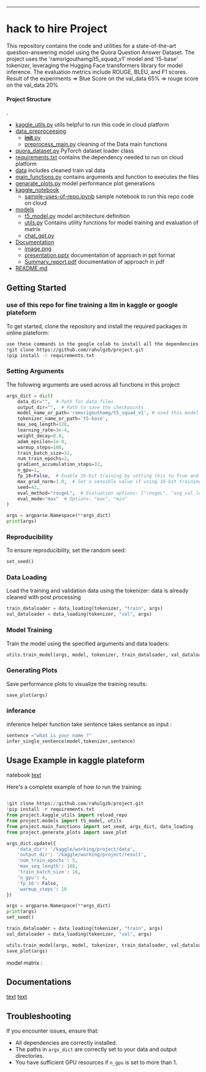 
---

# hack to hire Project

This repository contains the code and utilities for a state-of-the-art question-answering model using the Quora Question Answer Dataset. The project uses the 'ramsrigouthamg/t5_squad_v1' model and 't5-base' tokenizer, leveraging the Hugging Face transformers library for model inference. The evaluation metrics include ROUGE, BLEU, and F1 scores.
Result of the experiments
=> Blue Score on the val_data  65%
=> rouge score on the val_data 20%

#### Project Structure
.
 * [kaggle_utils.py](./kaggle_utils.py) utils helpful to run this code in cloud platform
 * [data_preproceesing](./data_preproceesing)
   * [__init__.py](./data_preproceesing/__init__.py)
   * [preprocess_main.py](./data_preproceesing/preprocess_main.py)  cleaning of the Data main functions
 * [quora_dataset.py](./quora_dataset.py)  PyTorch dataset loader class 
 * [requirements.txt](./requirements.txt)  contains the dependency needed to run on cloud platform
 * [data](./data) includes cleaned train val data 
 * [main_functions.py](./main_functions.py) contains arguments and function to executes the files 
 * [genarate_plots.py](./genarate_plots.py)  model performance plot generations 
 * [kaggle_notebook](./kaggle_notebook)
   * [sample-uses-of-repo.ipynb](./kaggle_notebook/sample-uses-of-repo.ipynb) sample notebook to run this repo code on cloud 
 * [models](./models)
   * [t5_model.py](./models/t5_model.py) model architecture definition 
   * [utils.py](./models/utils.py) Contains utility functions for model training and evaluation of matrix 
   * [chat_gpt.py](./models/chat_gpt.py) 
 * [Documentation](./Documentation)
   * [image.png](./Documentation/image.png) 
   * [presentation.pptx](./Documentation/presentation.pptx)  documentation of approach in ppt format
   * [Summary_report.pdf](./Documentation/Summary_report.pdf)  documentation of approach in pdf 
 * [README.md](./README.md)

## Getting Started

### use of this repo for fine training a llm  in kaggle or google plateform 

To get started, clone the repository and install the required packages in online plateform:

```bash
use these commands in the google colab to install all the dependencies
!git clone https://github.com/rahulgzb/project.git
!pip install -r requirements.txt
```

### Setting Arguments

The following arguments are used across all functions in this project:

```python
args_dict = dict(
    data_dir="",  # Path for data files
    output_dir="",  # Path to save the checkpoints
    model_name_or_path='ramsrigouthamg/t5_squad_v1', # used this model for finetuning the further for traning this model already trained for quora data pair data set 
    tokenizer_name_or_path='t5-base',
    max_seq_length=128,
    learning_rate=3e-4,
    weight_decay=0.0,
    adam_epsilon=1e-8,
    warmup_steps=100,    
    train_batch_size=32,
    num_train_epochs=2,
    gradient_accumulation_steps=32,
    n_gpu=1,
    fp_16=False,  # Enable 16-bit training by setting this to True and installing apex
    max_grad_norm=1.0,  # Set a sensible value if using 16-bit training, 0.5 is a good default
    seed=42,
    eval_method="rougeL",  # Evaluation options: ["rougeL", "avg_val_loss", "bleu"]
    eval_mode="max"  # Options: "max", "min"
)

args = argparse.Namespace(**args_dict)
print(args)
```

### Reproducibility

To ensure reproducibility, set the random seed:

```python
set_seed()
```

### Data Loading

Load the training and validation data using the tokenizer: 
data is already cleaned with post processing 

```python
train_dataloader = data_loading(tokenizer, "train", args)
val_dataloader = data_loading(tokenizer, "val", args)
```

### Model Training

Train the model using the specified arguments and data loaders:

```python
utils.train_model(args, model, tokenizer, train_dataloader, val_dataloader)
```

### Generating Plots

Save performance plots to visualize the training results:

```python
save_plot(args)
```
### inferance 

inference helper function take sentence takes sentance as input :

```python
sentence ="what is your name ?"
infer_single_sentence(model,tokenizer,sentence)
```

## Usage Example in kaggle plateform
natebook [text](kaggle_notebook/sample-uses-of-repo.ipynb)

Here's a complete example of how to run the training:


```python

!git clone https://github.com/rahulgzb/project.git
!pip install -r requirements.txt
from project.kaggle_utils import reload_repo
from project.models import t5_model, utils
from project.main_functions import set_seed, args_dict, data_loading
from project.generate_plots import save_plot

args_dict.update({
    'data_dir': '/kaggle/working/project/data',
    'output_dir': '/kaggle/working/project/result',
    'num_train_epochs': 5,
    'max_seq_length': 168,
    'train_batch_size': 16,
    'n_gpu': 4,
    'fp_16': False,
    'warmup_steps': 10
})

args = argparse.Namespace(**args_dict)
print(args)
set_seed()

train_dataloader = data_loading(tokenizer, "train", args)
val_dataloader = data_loading(tokenizer, "val", args)

utils.train_model(args, model, tokenizer, train_dataloader, val_dataloader)
save_plot(args)
```
model matrix :
## Documentations 
[text](project/Documentation/Summary_report.docx) [text](project/Documentation/presentation.pptx)

## Troubleshooting

If you encounter issues, ensure that:
- All dependencies are correctly installed.
- The paths in `args_dict` are correctly set to your data and output directories.
- You have sufficient GPU resources if `n_gpu` is set to more than 1.

